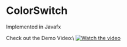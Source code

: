 # ColorSwitch
Implemented in Javafx

Check out the Demo Video:\ 
[![Watch the video](https://play-lh.googleusercontent.com/ROz1vb76-ddQb1XQ0M_YgvSAjR4ItldeMPqso60-NdzL4B47sOYuokiTzVsmrjF5_X3e)](https://www.youtube.com/watch?v=P8Ib82pXuDo)
